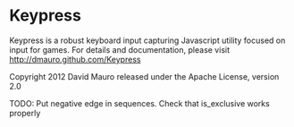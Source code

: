 Keypress
========
Keypress is a robust keyboard input capturing Javascript utility
focused on input for games. For details and documentation, please
visit http://dmauro.github.com/Keypress

Copyright 2012 David Mauro
released under the Apache License, version 2.0

TODO:
    Put negative edge in sequences.
    Check that is_exclusive works properly
